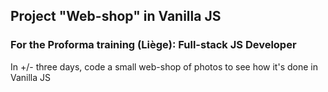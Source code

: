## Project "Web-shop" in Vanilla JS
### For the Proforma training (Liège): Full-stack JS Developer 

In +/- three days, code a small web-shop of photos to see how it's done in Vanilla JS
